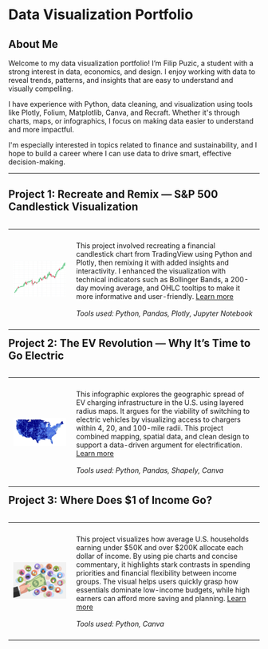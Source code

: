 # Data Visualization Portfolio

## About Me

Welcome to my data visualization portfolio! I’m Filip Puzic, a student with a strong interest in data, economics, and design. I enjoy working with data to reveal trends, patterns, and insights that are easy to understand and visually compelling.

I have experience with Python, data cleaning, and visualization using tools like Plotly, Folium, Matplotlib, Canva, and Recraft. Whether it's through charts, maps, or infographics, I focus on making data easier to understand and more impactful.

I'm especially interested in topics related to finance and sustainability, and I hope to build a career where I can use data to drive smart, effective decision-making.

---

## Project 1: Recreate and Remix — S&P 500 Candlestick Visualization

<table align="left" style = "border-collapse: collapse; border: none;">
    <tr style = "border: none;">
        <td style="padding: 10px; width:25%; border: none;"> 
            <img src="./Images/Candlestick Chart.png"  alt="S&P 500 Visualization" >
        </td>
        <td style="padding:10px; width:75%; border: none;" valign = "top">
            <p>
            This project involved recreating a financial candlestick chart from TradingView using Python and Plotly, then remixing it with added insights and interactivity. I enhanced the visualization with technical indicators such as Bollinger Bands, a 200-day moving average, and OHLC tooltips to make it more informative and user-friendly. <a href="./Remix/README.md">Learn more</a>
            <br><br>
            <i>Tools used: Python, Pandas, Plotly, Jupyter Notebook</i>
            </p>
        </td>
    </tr> 
</table>

---

## Project 2: The EV Revolution — Why It’s Time to Go Electric

<table align="left" style = "border-collapse: collapse; border: none;">
    <tr style = "border: none;">
        <td style="padding: 10px; width:25%; border: none;"> 
            <img src="./Images/EV Map Blue copy.png"  alt="EV Revolution" >
        </td>
        <td style="padding:10px; width:75%; border: none;" valign = "top">
            <p>
            This infographic explores the geographic spread of EV charging infrastructure in the U.S. using layered radius maps. It argues for the viability of switching to electric vehicles by visualizing access to chargers within 4, 20, and 100-mile radii. This project combined mapping, spatial data, and clean design to support a data-driven argument for electrification. <a href="./The EV Revolution/README.md">Learn more</a>
            <br><br>
            <i>Tools used: Python, Pandas, Shapely, Canva</i>
            </p>
        </td>
    </tr> 
</table>

---

## Project 3: Where Does $1 of Income Go?

<table align="left" style = "border-collapse: collapse; border: none;">
    <tr style = "border: none;">
        <td style="padding: 10px; width:25%; border: none;"> 
            <img src="./Images/Consumer-Spending.png" alt="Income Spending" >
        </td>
        <td style="padding:10px; width:75%; border: none;" valign = "top">
            <p>
            This project visualizes how average U.S. households earning under $50K and over $200K allocate each dollar of income. By using pie charts and concise commentary, it highlights stark contrasts in spending priorities and financial flexibility between income groups. The visual helps users quickly grasp how essentials dominate low-income budgets, while high earners can afford more saving and planning. <a href="./Where Does $1 of Income Go?/README.md">Learn more</a>
            <br><br>
            <i>Tools used: Python, Canva</i>
            </p>
        </td>
    </tr> 
</table>
